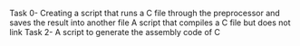 Task 0- Creating a script that runs a C file through the preprocessor and saves the result into another file
A script that compiles a C file but does not link
Task 2- A script to generate the assembly code of C
